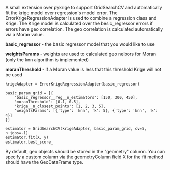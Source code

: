 A small extension over pykrige to support GridSearchCV and automatically fit the krige model over regression's model error. The ErrorKrigeRegressionAdapter is used to combine a regression class and Krige. 
The Krige model is calculated over the besic_regressor errors if errors have geo correlation. The geo correlation is calculated automatically via a Moran value.

**basic_regressor** - the basic regressor model that you would like to use 

**weightsParams** - weights are used to calculated geo neibors for Moran (only the knn algorithm is implemented) 

**moranThreshold** - if a Moran value is less that this threshold Krige will not be used
```
krigeAdapter = ErrorKrigeRegressionAdapter(basic_regressor)

basic_param_grid = [{
    "basic_regressor__reg__n_estimators": [150, 300, 450],
    'moranThreshold': [0.1, 0.5],
    'krige__n_closest_points': [1, 2, 3, 5],
    'weightsParams': [{'type': 'knn', 'k': 5}, {'type': 'knn', 'k': 4}]
}]

estimator = GridSearchCV(krigeAdapter, basic_param_grid, cv=5, n_jobs=-1)
estimator.fit(X, y)
estimator.best_score_
```
By default, geo objects should be stored in the "geometry" column. You can specify a custom column via the geometryColumn field
X for the fit method should have the GeoDataFrame type.
